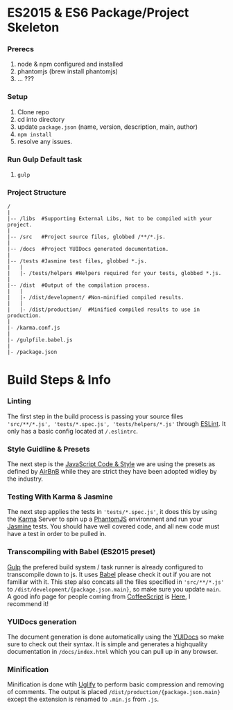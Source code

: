 # ES2015 & ES6 Package/Project Skeleton

### Prerecs
  1. node & npm configured and installed
  2. phantomjs (brew install phantomjs)
  3. ... ???

### Setup
  1. Clone repo
  2. cd into directory
  3. update `package.json` (name, version, description, main, author)
  4. `npm install`
  5. resolve any issues.

### Run Gulp Default task
  1. `gulp`

### Project Structure
```text
/
|
|-- /libs  #Supporting External Libs, Not to be compiled with your project.
|
|-- /src   #Project source files, globbed /**/*.js.
|
|-- /docs  #Project YUIDocs generated documentation.
|
|-- /tests #Jasmine test files, globbed *.js.
|   |
|   |- /tests/helpers #Helpers required for your tests, globbed *.js.
|
|-- /dist  #Output of the compilation process.
|   |
|   |- /dist/development/ #Non-minified compiled results.
|   |
|   |- /dist/production/  #Minified compiled results to use in production.
|
|- /karma.conf.js
|
|- /gulpfile.babel.js
|
|- /package.json
```

# Build Steps & Info

### Linting
  The first step in the build process is passing your source files `'src/**/*.js', 'tests/*.spec.js', 'tests/helpers/*.js'` through [ESLint](http://eslint.org/). It only has a basic config located at `/.eslintrc`.

### Style Guidline & Presets
  The next step is the [JavaScript Code & Style](http://jscs.info/) we are using the presets as defined by [AirBnB](https://github.com/airbnb/javascript) while they are strict they have been adopted widley by the industry.

### Testing With Karma & Jasmine
  The next step applies the tests in `'tests/*.spec.js'`, it does this by using the [Karma](https://karma-runner.github.io) Server to spin up a [PhantomJS](http://phantomjs.org/) environment and run your [Jasmine](http://jasmine.github.io/) tests. You should have well covered code, and all new code must have a test in order to be pulled in.

### Transcompiling with Babel (ES2015 preset)
[Gulp](http://gulpjs.com/) the prefered build system / task runner is already configured to transcompile down to js. It uses [Babel](http://babeljs.io/docs/learn-es2015/) please check it out if you are not familiar with it. This step also concats all the files specified in `'src/**/*.js'` to `/dist/development/{package.json.main}`, so make sure you update `main`. A good info page for people coming from [CoffeeScript](http://coffeescript.org/) is [Here](https://gist.github.com/danielgtaylor/0b60c2ed1f069f118562), I recommend it!

### YUIDocs generation
  The document generation is done automatically using the [YUIDocs](http://yui.github.io/yuidoc/) so make sure to check out their syntax. It is simple and generates a highquality documentation in `/docs/index.html` which you can pull up in any browser.

### Minification
  Minification is done wtih [Uglify](https://github.com/mishoo/UglifyJS) to perform basic compression and removing of comments. The output is placed `/dist/production/{package.json.main}` except the extension is renamed to `.min.js` from `.js`.
